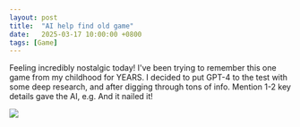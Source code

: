 ```yaml
---
layout: post
title:  "AI help find old game"
date:   2025-03-17 10:00:00 +0800
tags: [Game]
---
```


Feeling incredibly nostalgic today! I've been trying to remember this one game from my childhood for YEARS.  I decided to put GPT-4 to the test with some deep research, and after digging through tons of info. Mention 1-2 key details gave the AI, e.g. And it nailed it! 

![](/Snippets/images/2025-03-17.webp)
